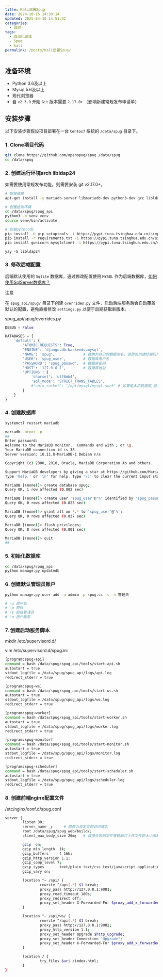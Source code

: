```yaml
---
title: Kali部署Spug
date: 2024-10-16 14:30:14
updated: 2025-04-10 14:51:52
categories:
  - 其他
tags:
  - 自动化运维
  - Spug
  - kali
permalink: /posts/Kali部署Spug/
---
```

## 准备环境

- Python 3.6及以上
- Mysql 5.6及以上
- 现代浏览器
- 自 `v2.3.9` 开始 `Git` 版本需要 `2.17.0+` （影响新建常规发布申请单）

## 安装步骤

以下安装步骤假设项目部署在一台 `Centos7` 系统的 `/data/spug` 目录下。

### 1. Clone项目代码

```bash
git clone https://github.com/openspug/spug /data/spug
cd /data/spug
```

### 2. 创建运行环境arch libldap24

如需要使用常规发布功能，则需要安装 git v2.17.0+。

```bash
# 安装依赖
apt-get install -y mariadb-server libmariadb-dev python3-dev gcc libldap-dev libsasl2-dev redis nginx supervisor rsync sshfs pkg-config

# 创建虚拟环境
cd /data/spug/spug_api
python3 -m venv venv
source venv/bin/activate

# 安装python包
pip install -U pip setuptools -i https://pypi.tuna.tsinghua.edu.cn/simple/
pip install -r requirements.txt -i https://pypi.tuna.tsinghua.edu.cn/simple/
pip install gunicorn mysqlclient -i https://pypi.tuna.tsinghua.edu.cn/simple/
```

```shell
yay -S libldap24
```

### 3. 修改后端配置

后端默认使用的 `Sqlite` 数据库，通过修改配置使用 `MYSQL` 作为后端数据库，[如何使用SqlServer数据库？](https://spug.cc/docs/install-problem#use-sqlserver)

注意

在 `spug_api/spug/` 目录下创建 `overrides.py` 文件，启动后端服务后会自动覆盖默认的配置，避免直接修改 `settings.py` 以便于后期获取新版本。

spug_api/spug/overrides.py

```python
DEBUG = False

DATABASES = {
    'default': {
        'ATOMIC_REQUESTS': True,
        'ENGINE': 'django.db.backends.mysql',
        'NAME': 'spug',             # 替换为自己的数据库名，请预先创建好编码为utf8mb4的数据库
        'USER': 'spug_user',        # 数据库用户名
        'PASSWORD': 'spug_passwd',  # 数据库密码
        'HOST': '127.0.0.1',        # 数据库地址
        'OPTIONS': {
            'charset': 'utf8mb4',
            'sql_mode': 'STRICT_TRANS_TABLES',
            #'unix_socket': '/opt/mysql/mysql.sock' # 如果是本机数据库,且不是默认安装的Mysql,需要指定Mysql的socket文件路径
        }
    }
}
```

### 4. 创建数据库

```bash
systemctl restart mariadb

mariadb -uroot -p
##
Enter password: 
Welcome to the MariaDB monitor.  Commands end with ; or \g.
Your MariaDB connection id is 38
Server version: 10.11.8-MariaDB-1 Debian n/a

Copyright (c) 2000, 2018, Oracle, MariaDB Corporation Ab and others.

Support MariaDB developers by giving a star at https://github.com/MariaDB/server
Type 'help;' or '\h' for help. Type '\c' to clear the current input statement.

MariaDB [(none)]> create database spug;
Query OK, 1 row affected (0.002 sec)

MariaDB [(none)]> create user 'spug_user'@'%' identified by 'spug_passwd';
Query OK, 0 rows affected (0.023 sec)

MariaDB [(none)]> grant all on *.* to 'spug_user'@'%';
Query OK, 0 rows affected (0.037 sec)

MariaDB [(none)]> flush privileges;
Query OK, 0 rows affected (0.001 sec)

MariaDB [(none)]> quit
##

```

### 5. 初始化数据库

```bash
cd /data/spug/spug_api
python manage.py updatedb
```

### 6. 创建默认管理员账户

```bash
python manage.py user add -u admin -p spug.cc -s -n 管理员

# -u 用户名
# -p 密码
# -s 超级管理员
# -n 用户昵称
```

### 7. 创建启动服务脚本

mkdir /etc/supervisord.d/

vim /etc/supervisord.d/spug.ini

```bash
[program:spug-api]
command = bash /data/spug/spug_api/tools/start-api.sh
autostart = true
stdout_logfile = /data/spug/spug_api/logs/api.log
redirect_stderr = true

[program:spug-ws]
command = bash /data/spug/spug_api/tools/start-ws.sh
autostart = true
stdout_logfile = /data/spug/spug_api/logs/ws.log
redirect_stderr = true

[program:spug-worker]
command = bash /data/spug/spug_api/tools/start-worker.sh
autostart = true
stdout_logfile = /data/spug/spug_api/logs/worker.log
redirect_stderr = true

[program:spug-monitor]
command = bash /data/spug/spug_api/tools/start-monitor.sh
autostart = true
stdout_logfile = /data/spug/spug_api/logs/monitor.log
redirect_stderr = true

[program:spug-scheduler]
command = bash /data/spug/spug_api/tools/start-scheduler.sh
autostart = true
stdout_logfile = /data/spug/spug_api/logs/scheduler.log
redirect_stderr = true
```

### 8. 创建前端nginx配置文件

/etc/nginx/conf.d/spug.conf

```bash
server {
        listen 80;
        server_name _;     # 修改为自定义的访问域名
        root /data/spug/spug_web/build/;
        client_max_body_size 20m;   # 该值会影响文件管理器可上传文件的大小限制，请合理调整

        gzip  on;
        gzip_min_length  1k;
        gzip_buffers     4 16k;
        gzip_http_version 1.1;
        gzip_comp_level 7;
        gzip_types       text/plain text/css text/javascript application/javascript application/json;
        gzip_vary on;

        location ^~ /api/ {
                rewrite ^/api(.*) $1 break;
                proxy_pass http://127.0.0.1:9001;
                proxy_read_timeout 180s;
                proxy_redirect off;
                proxy_set_header X-Forwarded-For $proxy_add_x_forwarded_for;
        }

        location ^~ /api/ws/ {
                rewrite ^/api(.*) $1 break;
                proxy_pass http://127.0.0.1:9002;
                proxy_http_version 1.1;
                proxy_set_header Upgrade $http_upgrade;
                proxy_set_header Connection "Upgrade";
                proxy_set_header X-Forwarded-For $proxy_add_x_forwarded_for;
        }

        location / {
                try_files $uri /index.html;
        }
}
```
